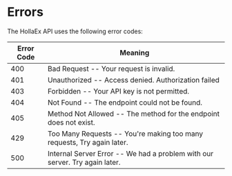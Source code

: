 # Errors

The HollaEx API uses the following error codes:


Error Code | Meaning
---------- | -------
400 | Bad Request -- Your request is invalid.
401 | Unauthorized -- Access denied. Authorization failed
403 | Forbidden -- Your API key is not permitted.
404 | Not Found -- The endpoint could not be found.
405 | Method Not Allowed -- The method for the endpoint does not exist.
429 | Too Many Requests -- You're making too many requests, Try again later.
500 | Internal Server Error -- We had a problem with our server. Try again later.
